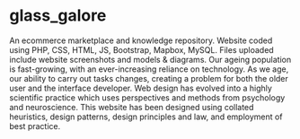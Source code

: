 # glass_galore
An ecommerce marketplace and knowledge repository.
Website coded using PHP, CSS, HTML, JS, Bootstrap, Mapbox, MySQL.
Files uploaded include website screenshots and models & diagrams.
Our ageing population is fast-growing, with an ever-increasing reliance on technology. As we age, our ability to carry out tasks changes, creating a problem for both the older user and the interface developer. Web design has evolved into a highly scientific practice which uses perspectives and methods from psychology and neuroscience. This website has been designed using collated heuristics, design patterns, design principles and law, and employment of best practice.
